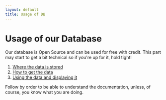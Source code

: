 ```yaml
---
layout: default
title: Usage of DB
---
```


# Usage of our Database

Our database is Open Source and can be used for free with credit.
This part may start to get a bit technical so if you're up for it, hold tight!

1. [Where the data is stored](https://botanybase.github.io/docs/usage/finddata.html)
2. [How to get the data](https://botanybase.github.io/docs/usage/getdata.html)
3. [Using the data and displaying it](https://botanybase.github.io/docs/usage/displaydata.html)

Follow by order to be able to understand the documentation, unless, of course, you know what you are doing.
